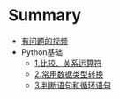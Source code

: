 # Summary

* [有问题的视频](chapter1.md)
* Python基础
  * [1.比较、关系运算符](bi-jiao-3001-guan-xi-yun-suan-fu.md)
  * [2.常用数据类型转换](README.md)
  * [3.判断语句和循环语句](3pan-duan-yu-ju-he-xun-huan-yu-ju.md)



